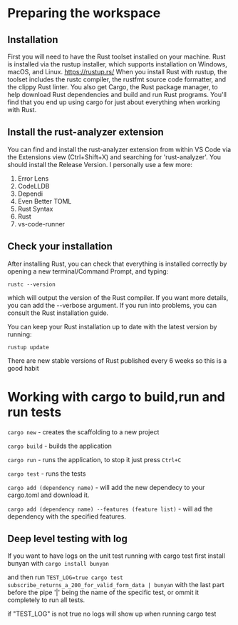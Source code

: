 
# Preparing the workspace

## Installation

First you will need to have the Rust toolset installed on your machine. Rust is installed via the rustup installer, which supports installation on Windows, macOS, and Linux.
<https://rustup.rs/>
When you install Rust with rustup, the toolset includes the rustc compiler, the rustfmt source code formatter, and the clippy Rust linter.
You also get Cargo, the Rust package manager, to help download Rust dependencies and build and run Rust programs.
You'll find that you end up using cargo for just about everything when working with Rust.

## Install the rust-analyzer extension

You can find and install the rust-analyzer extension from within VS Code via the Extensions view (Ctrl+Shift+X) and searching for 'rust-analyzer'. You should install the Release Version.
I personally use a few more:

1. Error Lens
2. CodeLLDB
3. Dependi
4. Even Better TOML
5. Rust Syntax
6. Rust
7. vs-code-runner

## Check your installation

After installing Rust, you can check that everything is installed correctly by opening a new terminal/Command Prompt, and typing:

`rustc --version`

which will output the version of the Rust compiler. If you want more details, you can add the --verbose argument. If you run into problems, you can consult the Rust installation guide.

You can keep your Rust installation up to date with the latest version by running:

`rustup update`

There are new stable versions of Rust published every 6 weeks so this is a good habit

# Working with cargo to build,run and run tests

`cargo new` - creates the scaffolding to a new project

`cargo build` - builds the application

`cargo run` - runs the application, to stop it just press `Ctrl+C`

`cargo test` - runs the tests

`cargo add (dependency name)` - will add the new dependecy to your cargo.toml and download it.

`cargo add (dependency name) --features (feature list)` - will ad the dependency with the specified features.

## Deep level testing with log

If you want to have logs on the unit test running with cargo test first install bunyan with `cargo install bunyan`

and then run `TEST_LOG=true cargo test subscribe_returns_a_200_for_valid_form_data | bunyan` with the last part before the pipe '|' being the name of the specific test, or ommit it completely to run all tests.

if "TEST_LOG" is not true no logs will show up when running cargo test

